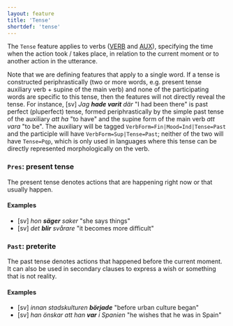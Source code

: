 ```yaml
---
layout: feature
title: 'Tense'
shortdef: 'tense'
---
```


The `Tense` feature applies to verbs ([VERB]() and [AUX]()), specifying the time when the action took / takes place, in relation to the current moment or to another action in the utterance.

Note that we are defining features that apply to a single word. If a tense is constructed periphrastically (two or more words, e.g. present tense auxiliary verb + supine of the main verb) and none of the participating words are specific to this tense, then the features will not directly reveal the tense. For instance, [sv] _Jag <b>hade varit</b> där_ "I had been there" is past perfect (pluperfect) tense, formed periphrastically by the simple past tense of the auxiliary _att ha_ "to have" and the supine form of the main verb _att vara_ "to be". The auxiliary will be tagged `VerbForm=Fin|Mood=Ind|Tense=Past` and the participle will have `VerbForm=Sup|Tense=Past`; neither of the two will have `Tense=Pqp`, which is only used in languages where this tense can be directly represented morphologically on the verb.

### <a name="Pres">`Pres`</a>: present tense

The present tense denotes actions that are happening right now or that usually happen.

#### Examples

* [sv] _hon <b>säger</b> saker_ "she says things"
* [sv] _det <b>blir</b> svårare_ "it becomes more difficult"

### <a name="Past">`Past`</a>: preterite

The past tense denotes actions that happened before the current moment. It can also be used in secondary clauses to express a wish or something that is not reality.

#### Examples

* [sv] _innan stadskulturen <b>började</b>_ "before urban culture began"
* [sv] _han önskar att han <b>var</b> i Spanien_ "he wishes that he was in Spain"

<!-- Interlanguage links updated Čt lis 12 09:43:07 CET 2020 -->
